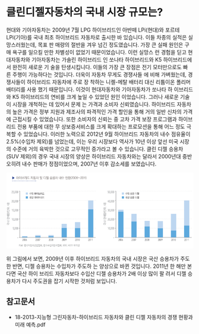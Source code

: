 # 클린디젤자동차의 국내 시장 규모는?

현대와 기아자동차는 2009년 7월 LPG 하이브리드인 아반떼
LPi(현대)와 포르테 LPi(기아)를 국내 최초 하이브리드 자동차로
출시한 바 있습니다. 이들 차종의 실적은 실망스러웠는데, 목표 판
매량의 절반을 겨우 넘긴 정도였습니다. 가장 큰 실패 원인은 구매
욕구를 일으킬 만한 차별성이 없었기 때문이었습니다. 이런 실망스
런 경험을 딛고 현대자동차와 기아자동차는 가솔린 하이브리드
인 쏘나타 하이브리드와 K5 하이브리드에서 완전히 새로운 기
술을 탄생시킵니다. 이들의 가장 큰 장점은 전기 모터만으로도 빠
른 주행이 가능하다는 것입니다. 더욱이 자동차 무게도 경쟁사들
에 비해 가벼웠는데, 경쟁사들이 하이브리드 자동차에 주로 장
착하는 니켈-메탈 배터리 대신 리튬이온 폴리머 배터리를 사용
했기 때문입니다. 이것이 현대자동차와 기아자동차가 쏘나타 하
이브리드와 K5 하이브리드의 연비를 크게 높일 수 있었던 원인
이었습니다. 그러나 새로운 기술이 시장을 개척하는 데 있어서 문제
는 가격과 소비자 신뢰였습니다. 하이브리드 자동차의 높은 가격은
정부 지원과 제조사의 파격적인 가격 할인을 통해 거의 일반
신차의 가격에 근접시킬 수 있었습니다. 또한 소비자의 신뢰는 중
고차 가격 보장 프로그램과 하이브리드 전용 부품에 대한 무
상보증서비스를 크게 확대하는 프로모션을 통해 어느 정도
극복할 수 있었습니다. 이러한 노력으로 2012년 9월 하이브리드
자동차의 내수 점유율이 2.5%(수입차 제외)를 넘었는데, 이는
우리 시장보다 역사가 10년 이상 앞선 미국 시장의 수준에
거의 육박한 것으로 고무적인 증가라고 볼 수 있습니다.
클린 디젤 승용차(SUV 제외)의 경우 국내 시장의 양상은
하이브리드 자동차와는 달라서 2000년대 중반 오히려 내수
판매가 정점이었으며, 2007년 이후 감소세를 보였습니다. 

![](./images/클린디젤자동차_Q12_2_1.PNG)

위 그림에서 보면, 2009년 이후 하이브리드 자동차의 국내 시장은
국산 승용차가 주도한 반면, 디젤 승용차는 수입차가 주도하
는 양상으로 바뀐 것입니다. 2011년 한 해만 본다면 국산 하이
브리드 자동차보다 수입산 디젤 승용차가 2배 이상 많이 팔
려서 디젤 승용차가 다시 주도권을 잡기 시작한 것처럼 보입니다.



## 참고문서
- 18-2013-지능형 그린자동차-하이브리드 자동차와 클린 디젤 자동차의 경쟁 현황과 미래 예측.pdf